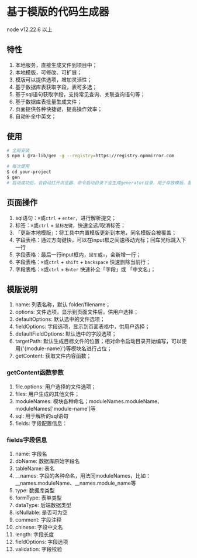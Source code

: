 # 基于模版的代码生成器

node v12.22.6 以上

## 特性

1. 本地服务，直接生成文件到项目中；
1. 本地模版，可修改、可扩展；
1. 模版可以提供选项，增加灵活性；
1. 基于数据库表获取字段，表可多选；
1. 基于sql语句获取字段，支持常见查询、关联查询语句等；
1. 基于数据库表批量生成文件；
1. 页面提供各种快捷键，提高操作效率；
1. 自动补全中英文；

## 使用

```bash
# 全局安装
$ npm i @ra-lib/gen -g --registry=https://registry.npmmirror.com

# 每次使用
$ cd your-project
$ gen
# 启动成功后，会自动打开浏览器，命令启动目录下会生成generator目录，用于存放模版、配置等信息
```

## 页面操作

1. sql语句：`⌘`或`ctrl` + `enter`，进行解析提交；
1. 标签：`⌘`或`ctrl` + `鼠标左键`，快速全选/取消标签；
1. 「更新本地模版」：将工具中内置模版更新到本地，同名模版会被覆盖；
1. 字段表格：通过方向键快，可以在input框之间速移动光标；回车光标跳入下一行
1. 字段表格：最后一行input框内，`回车`或`↓`，会新增一行；
1. 字段表格：`⌘`或`ctrl` + `shift` + `backspace` 快速删除当前行；
1. 字段表格：`⌘`或`ctrl` + `Enter` 快速补全「字段」或 「中文名」；

## 模版说明

1. name: 列表名称，默认 folder/filename；
1. options: 文件选项，显示到页面文件后，供用户选择；
1. defaultOptions: 默认选中的文件选项；
1. fieldOptions: 字段选项，显示到页面表格中，供用户选择；
1. defaultFieldOptions: 默认选中的字段选项；
1. targetPath: 默认生成目标文件的位置；相对命令启动目录开始编写，可以使用{'{module-name}'}等模块名进行占位；
1. getContent: 获取文件内容函数；

### getContent函数参数

1. file.options: 用户选择的文件选项；
1. files: 用户生成的其他文件；
1. moduleNames: 模块各种命名；moduleNames.moduleName、moduleNames['module-name']等
1. sql: 用于解析的sql语句
1. fields: 字段配置信息：

### fields字段信息

1. name: 字段名
1. dbName: 数据库原始字段名
1. tableName: 表名
1. __names: 字段的各种命名，用法同moduleNames，比如：__names.moduleName、__names.module_name等
1. type: 数据库类型
1. formType: 表单类型
1. dataType: 后端数据类型
1. isNullable: 是否可为空
1. comment: 字段注释
1. chinese: 字段中文名
1. length: 字段长度
1. fieldOptions: 字段选项
1. validation: 字段校验



